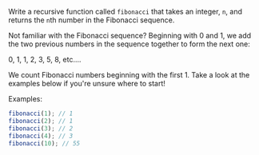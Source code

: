 
Write a recursive function called `fibonacci` that takes an integer, `n`,
and returns the `n`th number in the Fibonacci sequence.

Not familiar with the Fibonacci sequence? Beginning with 0 and 1, we add the two
previous numbers in the sequence together to form the next one:

0, 1, 1, 2, 3, 5, 8, etc....

We count Fibonacci numbers beginning with the first 1. Take a look at the
examples below if you're unsure where to start!

Examples:

```js
fibonacci(1); // 1
fibonacci(2); // 1
fibonacci(3); // 2
fibonacci(4); // 3
fibonacci(10); // 55
```

